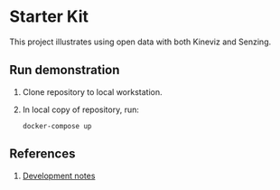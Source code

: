 # Starter Kit

This project illustrates using open data with both Kineviz and Senzing.

## Run demonstration

1. Clone repository to local workstation.
1. In local copy of repository, run:

    ```console
    docker-compose up
    ```

## References

1. [Development notes](docs)
